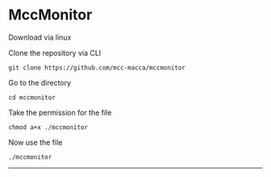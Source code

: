# MccMonitor
Download via linux

Clone the repository via CLI
```
git clone https://github.com/mcc-macca/mccmonitor
```
Go to the directory
```
cd mccmonitor
```
Take the permission for the file
```
chmod a+x ./mccmonitor
```
Now use the file
```
./mccmonitor
```
***
